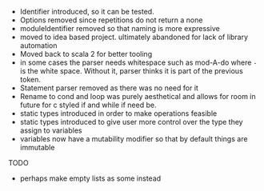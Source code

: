 - Identifier introduced, so it can be tested.
- Options removed since repetitions do not return a none
- moduleIdentifier removed so that naming is more expressive
- moved to idea based project. ultimately abandoned for lack of library
  automation
- Moved back to scala 2 for better tooling
- in some cases the parser needs whitespace such as mod-A-do where `-` is the
  white space. Without it, parser thinks it is part of the previous token.
- Statement parser removed as there was no need for it
- Rename to cond and loop was purely aesthetical and allows for room in future
  for c styled if and while if need be.
- static types introduced in order to make operations feasible
- static types introduced to give user more control over the type they assign to
  variables
- variables now have a mutability modifier so that by default things are
  immutable

TODO

- perhaps make empty lists as some instead 
